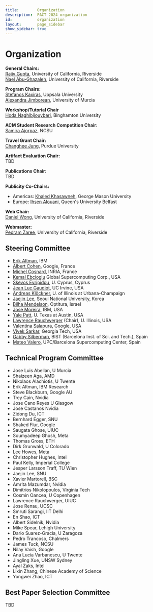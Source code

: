 ```yaml
---
title:        Organization
description:  PACT 2024 organization
id:           organization
layout:       page_sidebar
show_sidebar: true
---
```


# Organization

**General Chairs:**<br>
[Rajiv Gupta](https://www.cs.ucr.edu/~gupta/), University of California, Riverside <br>
[Nael Abu-Ghazaleh](https://www.cs.ucr.edu/~nael/), University of California, Riverside

**Program Chairs:**<br>
[Stefanos Kaxiras](https://pages.cs.wisc.edu/~kaxiras/), Uppsala University <br>
[Alexandra Jimborean](https://webs.um.es/alexandra.jimborean/miwiki/doku.php), University of Murcia

**Workshop/Tutorial Chair**<br>
[Hoda Naghibijouybari](https://sites.google.com/a/binghamton.edu/sites/system/errors/WebspaceNotFound?path=%2Fhoda%2F), Binghamton University

**ACM Student Research Competition Chair:**<br>
[Samira Ajorpaz]([https://ghose.cs.illinois.edu/](https://mirbaghercom.wordpress.com/)), NCSU

**Travel Grant Chair:**<br>
[Changhee Jung](https://www.cs.purdue.edu/homes/chjung/), Purdue University

**Artifact Evaluation Chair:**<br>
TBD

**Publications Chair:**<br>
TBD

**Publicity Co-Chairs:**<br>
- Americas: [Khaled Khasawneh](https://sites.google.com/view/knkhasawneh/khaled-n-khasawneh), George Mason University
- Europe: [Ihsen Alouani](https://sites.google.com/view/ihsen-alouani), Queen's University Belfast


**Web Chair:**<br>
[Daniel Wong](https://www.danielwong.org/), University of California, Riverside

**Webmaster:**<br>
[Pedram Zaree](https://pedramzaree.github.io/), University of California, Riverside



## Steering Committee

- [Erik      Altman](https://researcher.watson.ibm.com/researcher/view.php?person=us-ealtman), IBM
- [Albert    Cohen](https://research.google/people/106208/), Google, France
- [Michel    Cosnard](http://www-sop.inria.fr/members/Michel.Cosnard/), INRIA, France
- [Kemal     Ebcioglu](http://global-supercomputing.com/people/kemal.ebcioglu/) Global Supercomputing Corp., USA
- [Skevos    Evripidou](https://cy.linkedin.com/in/skevos-evripidou-55a7b2), U. Cyprus, Cyprus
- [Jean Luc  Gaudiot](http://pascal.eng.uci.edu/people/gaudiot.html), UC Irvine, USA
- [Andreas   Klöckner](https://andreask.cs.illinois.edu/aboutme), U. of Illinois at Urbana-Champaign
- [Jaejin    Lee](https://sites.google.com/view/jaejinlee), Seoul National University, Korea
- [Bilha     Mendelson](https://www.linkedin.com/in/bilha-mendelson-36208a1/?originalSubdomain=il), Optitura, Israel
- [Jose      Moreira](https://researcher.watson.ibm.com/researcher/view.php?person=us-jmoreira), IBM, USA
- [Yale      Patt](http://users.ece.utexas.edu/~patt/), U. Texas at Austin, USA
- [Lawrence  Rauchwerger](https://cs.illinois.edu/about/people/all-faculty/rwerger) (Chair), U. Illinois, USA
- [Valentina Salapura](https://www.linkedin.com/in/valentina-salapura-81924a44), Google, USA
- [Vivek     Sarkar](https://vsarkar.cc.gatech.edu/), Georgia Tech, USA
- [Gabby     Silberman](https://es.linkedin.com/in/gabbysilberman), BIST (Barcelona Inst. of Sci. and Tech.), Spain
- [Mateo     Valero](https://www.bsc.es/mateo-valero), UPC/Barcelona Supercomputing Center, Spain

## Technical Program Committee

- Jose Luis     Abellan,         U Murcia
- Shaizeen      Aga,             AMD
- Nikolaos      Alachiotis,      U Twente
- Erik          Altman,          IBM Research
- Steve         Blackburn,       Google AU
- Trey          Cain,            Nvidia
- Jose          Cano Reyes       U Glasgow
- Jose          Castanos         Nvidia
- Zidong        Du,              ICT
- Bernhard      Egger,           SNU
- Shaked        Flur,            Google
- Saugata       Ghose,           UIUC
- Soumyadeep    Ghosh,           Meta
- Thomas        Gross,           ETH
- Dirk          Grunwald,        U Colorado
- Lee           Howes,           Meta
- Christopher   Hughes,          Intel
- Paul          Kelly,           Imperial College
- Jesper        Larsson Traff,   TU Wien
- Jaejin        Lee,             SNU
- Xavier        Martorell,       BSC
- Amrita        Mazumdar,        Nvidia
- Dimitrios     Nikolopoulos,    Virginia Tech
- Cosmin        Oancea,          U Copenhagen
- Lawrence      Rauchwerger,     UIUC
- Jose          Renau,           UCSC
- Smruti        Sarangi,         IIT Delhi
- En            Shao,            ICT
- Albert        Sidelnik,        Nvidia
- Mike          Spear,           Lehigh University
- Dario         Suarez-Gracia,   U Zaragoza
- Pedro         Trancoso,        Chalmers
- James         Tuck,            NCSU
- Nilay         Vaish,           Google
- Ana Lucia     Varbanescu,      U Twente
- Jingling      Xue,             UNSW Sydney
- Ayal          Zaks,            Intel
- Lixin         Zhang,           Chinese Academy of Science
- Yongwei       Zhao,            ICT

## Best Paper Selection Committee

TBD

<!--
## Artifact Evaluation Committee

(TBA)

-->
